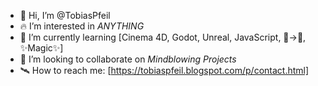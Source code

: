 - 🐬 Hi, I’m @TobiasPfeil
- 🔥 I’m interested in *ANYTHING*
- 🌱 I’m currently learning [Cinema 4D, Godot, Unreal, JavaScript, 🐛->🦋, ✨Magic✨]
- 🌋 I’m looking to collaborate on *Mindblowing Projects*
- 🛰️ How to reach me: [https://tobiaspfeil.blogspot.com/p/contact.html]

<!---
TobiasPfeil/TobiasPfeil is a ✨ special ✨ repository because its `README.md` (this file) appears on your GitHub profile.
You can click the Preview link to take a look at your changes.
--->
